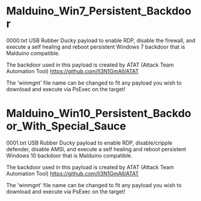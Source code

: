 # Malduino_Win7_Persistent_Backdoor
0000.txt
USB Rubber Ducky payload to enable RDP, disable the firewall, and execute a self healing and reboot persistent Windows 7 backdoor that is Malduino compatible.

The backdoor used in this payload is created by ATAT (Attack Team Automation Tool) https://github.com/ll3N1GmAll/ATAT

The 'winmgnt' file name can be changed to fit any payload you wish to download and execute via PsExec on the target!

# Malduino_Win10_Persistent_Backdoor_With_Special_Sauce
0001.txt
USB Rubber Ducky payload to enable RDP, disable/cripple defender, disable AMSI, and execute a self healing and reboot persistent Windows 10 backdoor that is Malduino compatible.

The backdoor used in this payload is created by ATAT (Attack Team Automation Tool) https://github.com/ll3N1GmAll/ATAT

The 'winmgnt' file name can be changed to fit any payload you wish to download and execute via PsExec on the target!
